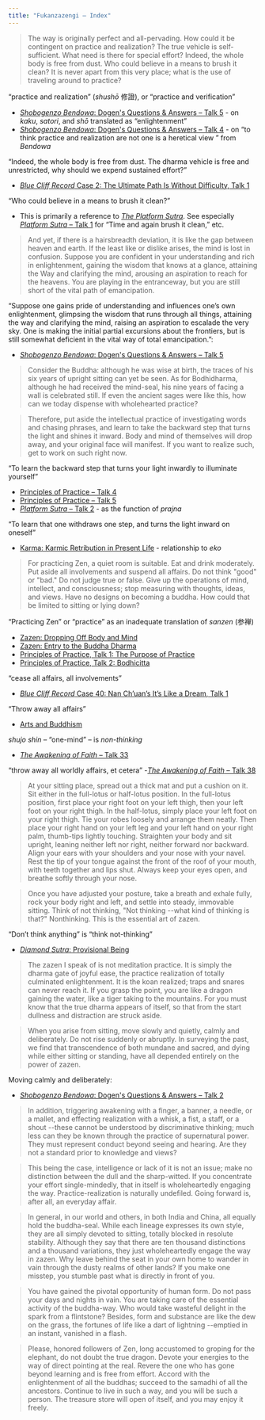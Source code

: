 ```yaml
---
title: "Fukanzazengi – Index"
---
```


> The way is originally perfect and all-pervading. How could it be contingent on practice and realization? The true vehicle is self-sufficient. What need is there for special effort? Indeed, the whole body is free from dust. Who could believe in a means to brush it clean? It is never apart from this very place; what is the use of traveling around to practice? 

“practice and realization” (*shushō* 修證), or “practice and verification”
- [*Shobogenzo Bendowa*: Dogen's Questions & Answers – Talk 5](1987-03-15-Bendowa-Talk-5) - on *kaku*, *satori*, and *shō* translated as “enlightenment”
- [*Shobogenzo Bendowa*: Dogen's Questions & Answers – Talk 4](1987-03-14-Bendowa-Talk-4) - on “to think practice and realization are not one is a heretical view ” from *Bendowa*

“Indeed, the whole body is free from dust. The dharma vehicle is free and unrestricted, why should we expend sustained effort?”
- [*Blue Cliff Record* Case 2: The Ultimate Path Is Without Difficulty, Talk 1](1980-01-19-Blue-Cliff-Record-Case-2-Talk-1)

“Who could believe in a means to brush it clean?”  
- This is primarily a reference to [*The Platform Sutra*](platform-sutra). See especially [*Platform Sutra* – Talk 1](1987-03-06-Platform-Sutra-Talk-1) for “Time and again brush it clean,” etc.

> And yet, if there is a hairsbreadth deviation, it is like the gap between heaven and earth. If the least like or dislike arises, the mind is lost in confusion. Suppose you are confident in your understanding and rich in enlightenment, gaining the wisdom that knows at a glance, attaining the Way and clarifying the mind, arousing an aspiration to reach for the heavens. You are playing in the entranceway, but you are still short of the vital path of emancipation.

“Suppose one gains pride of understanding and influences one’s own enlightenment, glimpsing the wisdom that runs through all things, attaining the way and clarifying the mind, raising an aspiration to escalade the very sky. One is making the initial partial excursions about the frontiers, but is still somewhat deficient in the vital way of total emancipation.”:
- [*Shobogenzo Bendowa*: Dogen's Questions & Answers – Talk 5](https://katagiritranscripts.net/1987-03-15-Bendowa-Talk-5)

> Consider the Buddha: although he was wise at birth, the traces of his six years of upright sitting can yet be seen. As for Bodhidharma, although he had received the mind-seal, his nine years of facing a wall is celebrated still. If even the ancient sages were like this, how can we today dispense with wholehearted practice?

> Therefore, put aside the intellectual practice of investigating words and chasing phrases, and learn to take the backward step that turns the light and shines it inward. Body and mind of themselves will drop away, and your original face will manifest. If you want to realize such, get to work on such right now.

“To learn the backward step that turns your light inwardly to illuminate yourself”
- [Principles of Practice – Talk 4](1986-03-22-Principles-of-Practice-Talk-4)
- [Principles of Practice – Talk 5](1986-03-23-Principles-of-Practice-Talk-5)
- [*Platform Sutra* – Talk 2](1987-03-20-Platform-Sutra-Talk-2) - as the function of *prajna*

“To learn that one withdraws one step, and turns the light inward on oneself”
- [Karma: Karmic Retribution in Present Life](1980-07-10-Karmic-Retribution-in-Present-Life) - relationship to *eko*


> For practicing Zen, a quiet room is suitable. Eat and drink moderately. Put aside all involvements and suspend all affairs. Do not think "good" or "bad." Do not judge true or false. Give up the operations of mind, intellect, and consciousness; stop measuring with thoughts, ideas, and views. Have no designs on becoming a buddha. How could that be limited to sitting or lying down?

“Practicing Zen” or “practice” as an inadequate translation of *sanzen* (参禅) 
- [Zazen: Dropping Off Body and Mind](1987-01-24-Zazen-Dropping-Off-Body-and-Mind)
- [Zazen: Entry to the Buddha Dharma](1987-03-07-Zazen-Entry-to-the-Buddha-Dharma)
- [Principles of Practice, Talk 1: The Purpose of Practice](1986-03-19-Principles-of-Practice-Talk-1)
- [Principles of Practice, Talk 2: Bodhicitta](1986-03-20-Principles-of-Practice-Talk-2)

“cease all affairs, all involvements”
- [*Blue Cliff Record* Case 40: Nan Ch’uan’s It’s Like a Dream, Talk 1](1983-01-26-Blue-Cliff-Record-Case-40-Talk-1)

“Throw away all affairs”
- [Arts and Buddhism](1983-10-29-Arts-and-Buddhism)

*shujo shin* – “one-mind” – is *non-thinking*
- [*The Awakening of Faith* – Talk 33](1986-03-07-Awakening-of-Faith-Talk-33)

“throw away all worldly affairs, et cetera”
-[*The Awakening of Faith* – Talk 38](1986-05-02-Awakening-of-Faith-Talk-38)



>At your sitting place, spread out a thick mat and put a cushion on it. Sit either in the full-lotus or half-lotus position. In the full-lotus position, first place your right foot on your left thigh, then your left foot on your right thigh. In the half-lotus, simply place your left foot on your right thigh. Tie your robes loosely and arrange them neatly. Then place your right hand on your left leg and your left hand on your right palm, thumb-tips lightly touching. Straighten your body and sit upright, leaning neither left nor right, neither forward nor backward. Align your ears with your shoulders and your nose with your navel. Rest the tip of your tongue against the front of the roof of your mouth, with teeth together and lips shut. Always keep your eyes open, and breathe softly through your nose.

> Once you have adjusted your posture, take a breath and exhale fully, rock your body right and left, and settle into steady, immovable sitting. Think of not thinking, "Not thinking --what kind of thinking is that?" Nonthinking. This is the essential art of zazen.

“Don’t think anything” is “think not-thinking”
- [*Diamond Sutra*: Provisional Being](1979-07-25-Diamond-Sutra-Provisional-Being)


> The zazen I speak of is not meditation practice. It is simply the dharma gate of joyful ease, the practice realization of totally culminated enlightenment. It is the koan realized; traps and snares can never reach it. If you grasp the point, you are like a dragon gaining the water, like a tiger taking to the mountains. For you must know that the true dharma appears of itself, so that from the start dullness and distraction are struck aside.

> When you arise from sitting, move slowly and quietly, calmly and deliberately. Do not rise suddenly or abruptly. In surveying the past, we find that transcendence of both mundane and sacred, and dying while either sitting or standing, have all depended entirely on the power of zazen.

Moving calmly and deliberately:
- [*Shobogenzo Bendowa*: Dogen's Questions & Answers – Talk 2](1987-03-12-Bendowa-Talk-2)

> In addition, triggering awakening with a finger, a banner, a needle, or a mallet, and effecting realization with a whisk, a fist, a staff, or a shout --these cannot be understood by discriminative thinking; much less can they be known through the practice of supernatural power. They must represent conduct beyond seeing and hearing. Are they not a standard prior to knowledge and views?

> This being the case, intelligence or lack of it is not an issue; make no distinction between the dull and the sharp-witted. If you concentrate your effort single-mindedly, that in itself is wholeheartedly engaging the way.
Practice-realization is naturally undefiled. Going forward is, after all, an everyday affair.

> In general, in our world and others, in both India and China, all equally hold the buddha-seal. While each lineage expresses its own style, they are all simply devoted to sitting, totally blocked in resolute stability. Although they say that there are ten thousand distinctions and a thousand variations, they just wholeheartedly engage the way in zazen. Why leave behind the seat in your own home to wander in vain through the dusty realms of other lands? If you make one misstep, you stumble past what is directly in front of you.

> You have gained the pivotal opportunity of human form. Do not pass your days and nights in vain. You are taking care of the essential activity of the buddha-way. Who would take wasteful delight in the spark from a flintstone? Besides, form and substance are like the dew on the grass, the fortunes of life like a dart of lightning --emptied in an instant, vanished in a flash.

> Please, honored followers of Zen, long accustomed to groping for the elephant, do not doubt the true dragon. Devote your energies to the way of direct pointing at the real. Revere the one who has gone beyond learning and is free from effort. Accord with the enlightenment of all the buddhas; succeed to the samadhi of all the ancestors. Continue to live in such a way, and you will be such a person. The treasure store will open of itself, and you may enjoy it freely.